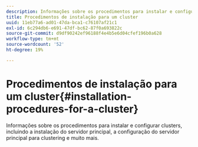 ```yaml
---
description: Informações sobre os procedimentos para instalar e configurar clusters, incluindo a instalação do servidor principal, a configuração do servidor principal para clustering e muito mais.
title: Procedimentos de instalação para um cluster
uuid: 11eb77a6-ad01-47da-bca1-c76107af21c1
exl-id: 6c294db6-e691-47df-bc62-87f0a693822c
source-git-commit: d9df90242ef96188f4e4b5e6d04cfef196b0a628
workflow-type: tm+mt
source-wordcount: '52'
ht-degree: 19%

---
```


# Procedimentos de instalação para um cluster{#installation-procedures-for-a-cluster}

Informações sobre os procedimentos para instalar e configurar clusters, incluindo a instalação do servidor principal, a configuração do servidor principal para clustering e muito mais.

